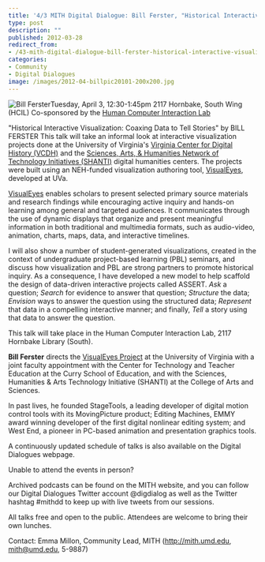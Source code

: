 ```yaml
---
title: '4/3 MITH Digital Dialogue: Bill Ferster, "Historical Interactive Visualization: Coaxing Data to Tell Stories"'
type: post
description: ""
published: 2012-03-28
redirect_from: 
- /43-mith-digital-dialogue-bill-ferster-historical-interactive-visualization-coaxing-data-to-tell-stories/
categories:
- Community
- Digital Dialogues
image: /images/2012-04-billpic20101-200x200.jpg
---
```

![Bill Ferster](/images/2012-04-billpic20101-200x200.jpg)Tuesday, April 3, 12:30-1:45pm 2117 Hornbake, South Wing (HCIL) Co-sponsored by the [Human Computer Interaction Lab](http://www.cs.umd.edu/hcil/)

"Historical Interactive Visualization: Coaxing Data to Tell Stories" by BILL FERSTER This talk will take an informal look at interactive visualization projects done at the University of Virginia's [Virginia Center for Digital History (VCDH)](http://www.vcdh.virginia.edu/index.php?page=VCDH) and the [Sciences, Arts, & Humanities Network of Technology Initiatives (SHANTI)](http://shanti.virginia.edu/) digital humanities centers. The projects were built using an NEH-funded visualization authoring tool, [VisualEyes](http://www.viseyes.org/), developed at UVa.

[VisualEyes](http://www.viseyes.org/) enables scholars to present selected primary source materials and research findings while encouraging active inquiry and hands-on learning among general and targeted audiences. It communicates through the use of dynamic displays that organize and present meaningful information in both traditional and multimedia formats, such as audio-video, animation, charts, maps, data, and interactive timelines.

I will also show a number of student-generated visualizations, created in the context of undergraduate project-based learning (PBL) seminars, and discuss how visualization and PBL are strong partners to promote historical inquiry. As a consequence, I have developed a new model to help scaffold the design of data-driven interactive projects called ASSERT. _Ask_ a question; _Search_ for evidence to answer that question; _Structure_ the data; _Envision_ ways to answer the question using the structured data; _Represent_ that data in a compelling interactive manner; and finally, _Tell_ a story using that data to answer the question.

This talk will take place in the Human Computer Interaction Lab, 2117 Hornbake Library (South).

**Bill Ferster** directs the [VisualEyes Project](http://www.viseyes.org/) at the University of Virginia with a joint faculty appointment with the Center for Technology and Teacher Education at the Curry School of Education, and with the Sciences, Humanities & Arts Technology Initiative (SHANTI) at the College of Arts and Sciences.

In past lives, he founded StageTools, a leading developer of digital motion control tools with its MovingPicture product; Editing Machines, EMMY award winning developer of the first digital nonlinear editing system; and West End, a pioneer in PC-based animation and presentation graphics tools.

A continuously updated schedule of talks is also available on the Digital Dialogues webpage.

Unable to attend the events in person?

Archived podcasts can be found on the MITH website, and you can follow our Digital Dialogues Twitter account @digdialog as well as the Twitter hashtag #mithdd to keep up with live tweets from our sessions.

All talks free and open to the public. Attendees are welcome to bring their own lunches.

Contact: Emma Millon, Community Lead, MITH (http://mith.umd.edu, mith@umd.edu, 5-9887)
